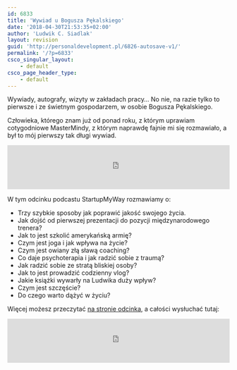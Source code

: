 ```yaml
---
id: 6833
title: 'Wywiad u Bogusza Pękalskiego'
date: '2018-04-30T21:53:35+02:00'
author: 'Ludwik C. Siadlak'
layout: revision
guid: 'http://personaldevelopment.pl/6826-autosave-v1/'
permalink: '/?p=6833'
csco_singular_layout:
    - default
csco_page_header_type:
    - default
---
```


Wywiady, autografy, wizyty w zakładach pracy… No nie, na razie tylko to pierwsze i ze świetnym gospodarzem, w osobie Bogusza Pękalskiego.

Człowieka, którego znam już od ponad roku, z którym uprawiam cotygodniowe MasterMindy, z którym naprawdę fajnie mi się rozmawiało, a był to mój pierwszy tak długi wywiad.

<iframe data-name="pd-iframe-player" frameborder="0" height="100" loading="lazy" scrolling="no" src="https://www.podbean.com/media/player/audio/postId/8919713?url=https%3A%2F%2Fstartupmyway.podbean.com%2Fmf%2Fweb%2Fkidv2q%2FSMW-Podcast-2-Ludwik-Siadlak.mp3" width="100%"></iframe>

W tym odcinku podcastu StartupMyWay rozmawiamy o:

- Trzy szybkie sposoby jak poprawić jakość swojego życia.
- Jak dojść od pierwszej prezentacji do pozycji międzynarodowego trenera?
- Jak to jest szkolić amerykańską armię?
- Czym jest joga i jak wpływa na życie?
- Czym jest owiany złą sławą coaching?
- Co daje psychoterapia i jak radzić sobie z traumą?
- Jak radzić sobie ze stratą bliskiej osoby?
- Jak to jest prowadzić codzienny vlog?
- Jakie książki wywarły na Ludwika duży wpływ?
- Czym jest szczęście?
- Do czego warto dążyć w życiu?

Więcej możesz przeczytać [na stronie odcinka](http://startupmyway.com/smw-podcast-002-ludwik-c-siadlak-zycie-trenera-lifehacking-rytualy-ksiazki-vlogi-inspiracja/), a całości wysłuchać tutaj:

<iframe data-name="pd-iframe-player" frameborder="0" height="100" loading="lazy" scrolling="no" src="https://www.podbean.com/media/player/audio/postId/8919713?url=https%3A%2F%2Fstartupmyway.podbean.com%2Fmf%2Fweb%2Fkidv2q%2FSMW-Podcast-2-Ludwik-Siadlak.mp3" width="100%"></iframe>